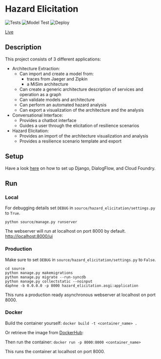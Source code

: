 # Hazard Elicitation

![Tests](https://github.com/Cambio-Project/hazard-elicitation/workflows/Tests/badge.svg)
![Model Test](https://github.com/Cambio-Project/hazard-elicitation/workflows/Model%20Tests/badge.svg)
![Deploy](https://github.com/Cambio-Project/hazard-elicitation/workflows/Deploy/badge.svg)

[Live](https://hazardelicitation.eu-gb.mybluemix.net/ui/)

## Description

This project consists of 3 different applications:
- Architecture Extraction:
  - Can import and create a model from:
    - traces from Jaeger and Zipkin
    - a MiSim architecture
  - Can create a generic architecture description of services and operation as a graph
  - Can validate models and architecture
  - Can perform an automated hazard analysis
  - Can export a visualization of the architecture and the analysis
- Conversational Interface:
  - Provides a chatbot interface
  - Guides a user through the elicitation of resilience scenarios
- Hazard Elicitation:
  - Provides an import of the architecture visualization and analysis
  - Provides a resilience scenario template and export

## Setup

Have a look [here](https://github.com/Cambio-Project/hazard-elicitation/blob/master/docs/wiki/setup.md) 
on how to set up Django, DialogFlow, and Cloud Foundry.

## Run

### Local

For debugging details set `DEBUG` in `source/hazard_elicitation/settings.py` to `True`.

`python source/manage.py runserver`

The webserver will run at localhost on port 8000 by default.
[http://localhost:8000/ui](http://localhost:8000/ui)

### Production 

Make sure to set `DEBUG` in `source/hazard_elicitation/settings.py` to `False`.

```
cd source
python manage.py makemigrations
python manage.py migrate --run-syncdb
python manage.py collectstatic --noinput
daphne -b 0.0.0.0 -p 8000 hazard_elicitation.asgi:application
```

This runs a production ready asynchronous webserver at localhost on port 8000.

### Docker

Build the container yourself:
` docker build -t <container_name> . `

Or retrieve the image from [DockerHub](https://hub.docker.com/repository/docker/styinx/hazard_elicitation_slim):

Then run the container:
`docker run -p 8000:8000 <container_name>`

This runs the container at localhost on port 8000.
